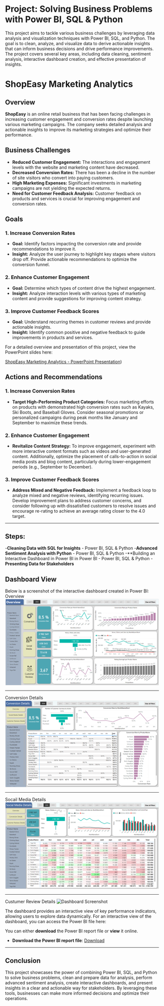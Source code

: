 # Project: Solving Business Problems with Power BI, SQL & Python

This project aims to tackle various business challenges by leveraging data analysis and visualization techniques with Power BI, SQL, and Python. The goal is to clean, analyze, and visualize data to derive actionable insights that can inform business decisions and drive performance improvements. The project covers several key areas, including data cleaning, sentiment analysis, interactive dashboard creation, and effective presentation of insights.

# ShopEasy Marketing Analytics

## Overview

**ShopEasy** is an online retail business that has been facing challenges in increasing customer engagement and conversion rates despite launching various marketing campaigns. The company seeks detailed analysis and actionable insights to improve its marketing strategies and optimize their performance.

## Business Challenges

- **Reduced Customer Engagement:** The interactions and engagement levels with the website and marketing content have decreased.
- **Decreased Conversion Rates:** There has been a decline in the number of site visitors who convert into paying customers.
- **High Marketing Expenses:** Significant investments in marketing campaigns are not yielding the expected returns.
- **Need for Customer Feedback Analysis:** Customer feedback on products and services is crucial for improving engagement and conversion rates.

## Goals

### 1. **Increase Conversion Rates**
- **Goal:** Identify factors impacting the conversion rate and provide recommendations to improve it.
- **Insight:** Analyze the user journey to highlight key stages where visitors drop off. Provide actionable recommendations to optimize the conversion funnel.

### 2. **Enhance Customer Engagement**
- **Goal:** Determine which types of content drive the highest engagement.
- **Insight:** Analyze interaction levels with various types of marketing content and provide suggestions for improving content strategy.

### 3. **Improve Customer Feedback Scores**
- **Goal:** Understand recurring themes in customer reviews and provide actionable insights.
- **Insight:** Identify common positive and negative feedback to guide improvements in products and services.
  
For a detailed overview and presentation of this project, view the PowerPoint slides here:

[ShopEasy Marketing Analytics - PowerPoint Presentation](./Marketing%20Analytics%20Business%20Case.pptx))

## Actions and Recommendations

### **1. Increase Conversion Rates**
- **Target High-Performing Product Categories:** Focus marketing efforts on products with demonstrated high conversion rates such as Kayaks, Ski Boots, and Baseball Gloves. Consider seasonal promotions or personalized campaigns during peak months like January and September to maximize these trends.

### **2. Enhance Customer Engagement**
- **Revitalize Content Strategy:** To improve engagement, experiment with more interactive content formats such as videos and user-generated content. Additionally, optimize the placement of calls-to-action in social media posts and blog content, particularly during lower-engagement periods (e.g., September to December).

### **3. Improve Customer Feedback Scores**
- **Address Mixed and Negative Feedback:** Implement a feedback loop to analyze mixed and negative reviews, identifying recurring issues. Develop improvement plans to address customer concerns, and consider following up with dissatisfied customers to resolve issues and encourage re-rating to achieve an average rating closer to the 4.0 target.
  
---
## Steps:

-**Cleaning Data with SQL for Insights** - Power BI, SQL & Python
-**Advanced Sentiment Analysis with Python** - Power BI, SQL & Python
-**Building an Interactive Dashboard in Power BI in Power BI - Power BI, SQL & Python
-**Presenting Data for Stakeholders** 

## Dashboard View

Below is a screenshot of the interactive dashboard created in Power BI:
Overview
![Dashboard Screenshot](images/Overview.PNG)

---
Conversion Details
![Dashboard Screenshot](images/conversion_Details.PNG)

---
Socail Media Details
![Dashboard Screenshot](images/Social_Media.PNG)

---
Custumer Review Details
![Dashboard Screenshot](images/images/Customer_Review.PNG)

The dashboard provides an interactive view of key performance indicators, allowing users to explore data dynamically.
For an interactive view of the dashboard, you can access the Power BI file here:

You can either **download** the Power BI report file or **view** it online.

- **Download the Power BI report file**: [Download](https://github.com/hichambendaoud/BreadcrumbsMarketing-Analytics-Business/blob/main/MarketingAnalytics.pbix)
---

## Conclusion

This project showcases the power of combining Power BI, SQL, and Python to solve business problems, clean and prepare data for analysis, perform advanced sentiment analysis, create interactive dashboards, and present insights in a clear and actionable way for stakeholders. By leveraging these tools, businesses can make more informed decisions and optimize their operations.
